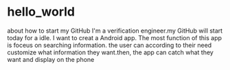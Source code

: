 # hello_world
about how to start my GitHub
I'm a verification engineer.my GitHub will start today for a idle. I want to creat a Android app. The most function of this app is foceus on searching information. the user can according to their need customize what information they want.then, the app can catch what they want and display on the phone
